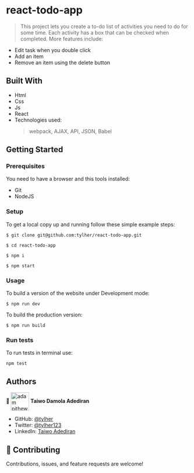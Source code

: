 # react-todo-app
> This project lets you create a to-do list of activities you need to do for some time. Each activity has a box that can be checked when completed. More features include:

- Edit task when you double click
- Add an item 
- Remove an item using the delete button


## Built With

- Html
- Css
- Js
- React
- Technologies used:
  > webpack,
  > AJAX,
  > API,
  > JSON,
  > Babel


## Getting Started

### Prerequisites

You need to have a browser and this tools installed:

- Git
- NodeJS

### Setup

To get a local copy up and running follow these simple example steps:

```
$ git clone git@github.com:tylher/react-todo-app.git
```

```
$ cd react-todo-app
```

```
$ npm i
```
```
$ npm start
```

### Usage

To build a version of the website under Development mode:

```
$ npm run dev
```

To build the production version:

```
$ npm run build
```

### Run tests

To run tests in terminal use:

```
npm test
```

## Authors

👤 <a href="https://github.com/tylher" target="blank"><img align="center"
      src="https://user-images.githubusercontent.com/57408419/163676887-390d6032-6720-42bb-ad16-f8e199d6f2fa.jpg"
      alt="adam pithewan" height="50" width="50"/></a> **Taiwo Damola Adediran**

- GitHub: [@tylher](https://github.com/tylher)
- Twitter: [@tylher123](https://twitter.com/tylher123)
- LinkedIn: [Taiwo Adediran](https://www.linkedin.com/in/taiwo-adediran-327654127/)

## 🤝 Contributing

Contributions, issues, and feature requests are welcome!